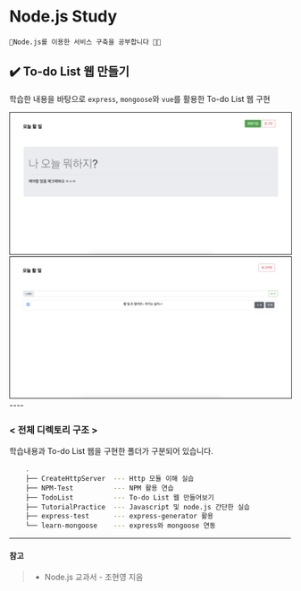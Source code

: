 # Node.js Study

    🌱Node.js를 이용한 서비스 구축을 공부합니다 👩‍💻


## ✔️ To-do List 웹 만들기

학습한 내용을 바탕으로 `express`, `mongoose`와 `vue`를 활용한 To-do List 웹 구현  

<img src='./screenshot/TodoListMain.png' style="border: 1px solid" width="600px"/>
<img src='./screenshot/TodoListTaskList.png' style="border: 1px solid" width="600px"/>
----

### < 전체 디렉토리 구조 >

학습내용과 To-do List 웹을 구현한 폴더가 구분되어 있습니다.  

```zsh
    .
    ├── CreateHttpServer  --- Http 모듈 이해 실습
    ├── NPM-Test          --- NPM 활용 연습
    ├── TodoList          --- To-do List 웹 만들어보기
    ├── TutorialPractice  --- Javascript 및 node.js 간단한 실습 
    ├── express-test      --- express-generator 활용 
    └── learn-mongoose    --- express와 mongoose 연동
```

----

#### 참고

> * Node.js 교과서 - 조현영 지음